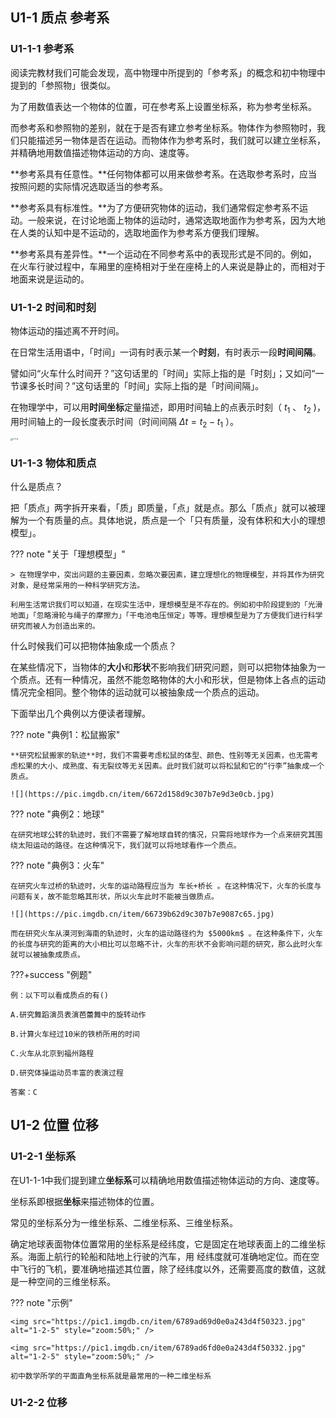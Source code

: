 ## U1-1 质点 参考系

### U1-1-1 参考系

阅读完教材我们可能会发现，高中物理中所提到的「参考系」的概念和初中物理中提到的「参照物」很类似。

为了用数值表达一个物体的位置，可在参考系上设置坐标系，称为参考坐标系。

而参考系和参照物的差别，就在于是否有建立参考坐标系。物体作为参照物时，我们只能描述另一物体是否在运动。而物体作为参考系时，我们就可以建立坐标系，并精确地用数值描述物体运动的方向、速度等。

**参考系具有任意性。**任何物体都可以用来做参考系。在选取参考系时，应当按照问题的实际情况选取适当的参考系。

**参考系具有标准性。**为了方便研究物体的运动，我们通常假定参考系不运动。一般来说，在讨论地面上物体的运动时，通常选取地面作为参考系，因为大地在人类的认知中是不运动的，选取地面作为参考系方便我们理解。

**参考系具有差异性。**一个运动在不同参考系中的表现形式是不同的。例如，在火车行驶过程中，车厢里的座椅相对于坐在座椅上的人来说是静止的，而相对于地面来说是运动的。



### U1-1-2 时间和时刻

物体运动的描述离不开时间。

在日常生活用语中，「时间」一词有时表示某一个**时刻**，有时表示一段**时间间隔**。

譬如问“火车什么时间开？”这句话里的「时间」实际上指的是「时刻」；又如问“一节课多长时间？”这句话里的「时间」实际上指的是「时间间隔」。

在物理学中，可以用**时间坐标**定量描述，即用时间轴上的点表示时刻（ $t_1$ 、 $t_2$ )，用时间轴上的一段长度表示时间（时间间隔 $\Delta t=t_2-t_1$ ）。

<img src="https://pic.imgdb.cn/item/675e4023d0e0a243d4e41314.jpg" alt="1-1-5" style="zoom:25%;" />

### U1-1-3 物体和质点

什么是质点？

把「质点」两字拆开来看，「质」即质量，「点」就是点。那么「质点」就可以被理解为一个有质量的点。具体地说，质点是一个「只有质量，没有体积和大小的理想模型」。

??? note "关于「理想模型」"

    > 在物理学中，突出问题的主要因素，忽略次要因素，建立理想化的物理模型，并将其作为研究对象，是经常采用的一种科学研究方法。
    
    利用生活常识我们可以知道，在现实生活中，理想模型是不存在的。例如初中阶段提到的「光滑地面」「忽略滑轮与绳子的摩擦力」「干电池电压恒定」等等。理想模型是为了方便我们进行科学研究而被人为创造出来的。

什么时候我们可以把物体抽象成一个质点？

在某些情况下，当物体的**大小**和**形状**不影响我们研究问题，则可以把物体抽象为一个质点。还有一种情况，虽然不能忽略物体的大小和形状，但是物体上各点的运动情况完全相同。整个物体的运动就可以被抽象成一个质点的运动。

下面举出几个典例以方便读者理解。

??? note "典例1：松鼠搬家"

    **研究松鼠搬家的轨迹**时，我们不需要考虑松鼠的体型、颜色、性别等无关因素，也无需考虑松果的大小、成熟度、有无裂纹等无关因素。此时我们就可以将松鼠和它的“行李”抽象成一个质点。
    
    ![](https://pic.imgdb.cn/item/6672d158d9c307b7e9d3e0cb.jpg)

??? note "典例2：地球"

    在研究地球公转的轨迹时，我们不需要了解地球自转的情况，只需将地球作为一个点来研究其围绕太阳运动的路径。在这种情况下，我们就可以将地球看作一个质点。

??? note "典例3：火车"

    在研究火车过桥的轨迹时，火车的运动路程应当为 车长+桥长 。在这种情况下，火车的长度与问题有关，故不能忽略其形状，所以火车此时不能被当做质点。
    
    ![](https://pic.imgdb.cn/item/66739b62d9c307b7e9087c65.jpg)
    
    而在研究火车从漠河到海南的轨迹时，火车的运动路径约为 $5000km$ 。在这种条件下，火车的长度与研究的距离的大小相比可以忽略不计，火车的形状不会影响问题的研究，那么此时火车就可以被抽象成质点。

???+success "例题"

    例：以下可以看成质点的有()
    
    A.研究舞蹈演员表演芭蕾舞中的旋转动作
    
    B.计算火车经过10米的铁桥所用的时间
    
    C.火车从北京到福州路程
    
    D.研究体操运动员丰富的表演过程
    
    答案：C

## U1-2 位置 位移

### U1-2-1 坐标系

在U1-1-1中我们提到建立**坐标系**可以精确地用数值描述物体运动的方向、速度等。

坐标系即根据**坐标**来描述物体的位置。

常见的坐标系分为一维坐标系、二维坐标系、三维坐标系。

确定地球表面物体位置常用的坐标系是经纬度，它是固定在地球表面上的二维坐标系。海面上航行的轮船和陆地上行驶的汽车，用 经纬度就可准确地定位。而在空中飞行的飞机，要准确地描述其位置，除了经纬度以外，还需要高度的数值，这就是一种空间的三维坐标系。

??? note "示例"

    <img src="https://pic1.imgdb.cn/item/6789ad69d0e0a243d4f50323.jpg" alt="1-2-5" style="zoom:50%;" />
    
    <img src="https://pic1.imgdb.cn/item/6789ad6fd0e0a243d4f50332.jpg" alt="1-2-5" style="zoom:50%;" />
    
    初中数学所学的平面直角坐标系就是最常用的一种二维坐标系

### U1-2-2 位移
